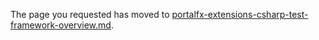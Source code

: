 
The page you requested has moved to [portalfx-extensions-csharp-test-framework-overview.md](portalfx-extensions-csharp-test-framework-overview.md). 

